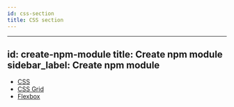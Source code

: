 ```yaml
---
id: css-section
title: CSS section
---
```

---
id: create-npm-module
title: Create npm module
sidebar_label: Create npm module
---


* [CSS](css/css.md)
* [CSS Grid](css/css-grid.md)
* [Flexbox](css/flexbox.md)
